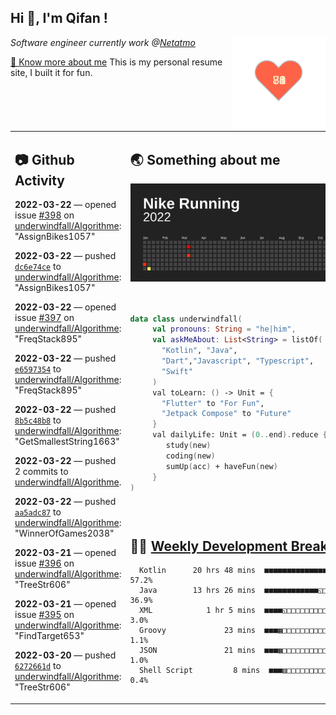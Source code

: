 <h2> Hi 👋, I'm Qifan ! </h2>
<a href="https://github.com/underwindfall/iBeats"><img align="right" width="150px" src="https://raw.githubusercontent.com/underwindfall/iBeats/main/files/heart.svg"/></a>
<p><em>Software engineer currently work @<a href="https://www.netatmo.com">Netatmo</a></em></p>
<p><a href="https://qifanyang.com/resume" target="_blank"> 🔭 Know more about me</a> This is my personal resume site, I built it for fun.</p>
<table><tr><td valign="top" rowspan="2">

 ## 📷 Github Activity
 <!-- githubActivity starts -->
  **2022-03-22** — opened issue [#398](https://api.github.com/repos/underwindfall/Algorithme/issues/398) on [underwindfall/Algorithme](https://api.github.com/repos/underwindfall/Algorithme): "AssignBikes1057"

  **2022-03-22** — pushed [`dc6e74ce`](https://github.com/underwindfall/Algorithme/commit/dc6e74cebce3be44e9215f66cc80202885fc9de0) to [underwindfall/Algorithme](https://api.github.com/repos/underwindfall/Algorithme): "AssignBikes1057"

  **2022-03-22** — opened issue [#397](https://api.github.com/repos/underwindfall/Algorithme/issues/397) on [underwindfall/Algorithme](https://api.github.com/repos/underwindfall/Algorithme): "FreqStack895"

  **2022-03-22** — pushed [`e6597354`](https://github.com/underwindfall/Algorithme/commit/e6597354ef5e188d9e22e60e5020269684838df3) to [underwindfall/Algorithme](https://api.github.com/repos/underwindfall/Algorithme): "FreqStack895"

  **2022-03-22** — pushed [`8b5c48b8`](https://github.com/underwindfall/Algorithme/commit/8b5c48b866ed5af105206d4f6bcacfa8779427fa) to [underwindfall/Algorithme](https://api.github.com/repos/underwindfall/Algorithme): "GetSmallestString1663"

  **2022-03-22** — pushed 2 commits to [underwindfall/Algorithme](https://api.github.com/repos/underwindfall/Algorithme).

  **2022-03-22** — pushed [`aa5adc87`](https://github.com/underwindfall/Algorithme/commit/aa5adc873185075ab67e3910bff8e3c4a3768699) to [underwindfall/Algorithme](https://api.github.com/repos/underwindfall/Algorithme): "WinnerOfGames2038"

  **2022-03-21** — opened issue [#396](https://api.github.com/repos/underwindfall/Algorithme/issues/396) on [underwindfall/Algorithme](https://api.github.com/repos/underwindfall/Algorithme): "TreeStr606"

  **2022-03-21** — opened issue [#395](https://api.github.com/repos/underwindfall/Algorithme/issues/395) on [underwindfall/Algorithme](https://api.github.com/repos/underwindfall/Algorithme): "FindTarget653"

  **2022-03-20** — pushed [`6272661d`](https://github.com/underwindfall/Algorithme/commit/6272661db8836c0325e4dfffe2f6f239106b3c2f) to [underwindfall/Algorithme](https://api.github.com/repos/underwindfall/Algorithme): "TreeStr606"
 <!-- githubActivity ends -->
 </td><td valign="top">

 ## 🌏 Something about me
 <!-- profile starts -->
 <a href="https://github.com/underwindfall" width="100%">
   <img src="https://github.com/underwindfall/GitHubPoster/blob/main/examples/nike.svg"/>
 </a>
 <br/>
 <br/>
 <br/>

 ```kotlin
 data class underwindfall(
      val pronouns: String = "he|him",
      val askMeAbout: List<String> = listOf(
        "Kotlin", "Java",
        "Dart","Javascript", "Typescript",
        "Swift"
      )
      val toLearn: () -> Unit = {
        "Flutter" to "For Fun",
        "Jetpack Compose" to "Future"
      }
      val dailyLife: Unit = (0..end).reduce { acc, new ->
         study(new)
         coding(new)
         sumUp(acc) + haveFun(new)
      }
 )
 ```
 <!-- profile ends -->
 </td></tr><tr><td valign="top">

 ## 🏊‍♂️ <a href="https://gist.github.com/underwindfall/377ee88ba1fabd1e93516e48ca9c61eb" target="_blank">Weekly Development Breakdown</a>
  <!-- codeTime starts -->
  ```text
    Kotlin      20 hrs 48 mins  ■■■■■■■■■■■■■■■■■◱□□□□□□  57.2%
    Java        13 hrs 26 mins  ■■■■■■■■■■■■◱□□□□□□□□□□□  36.9%
    XML            1 hr 5 mins  ■■■■◱□□□□□□□□□□□□□□□□□□□   3.0%
    Groovy             23 mins  ■■■▦□□□□□□□□□□□□□□□□□□□□   1.1%
    JSON               21 mins  ■■■▦□□□□□□□□□□□□□□□□□□□□   1.0%
    Shell Script         8 mins  ■■■▥□□□□□□□□□□□□□□□□□□□□   0.4%
  ```
  <!-- codeTime starts -->
  </td></tr></table>